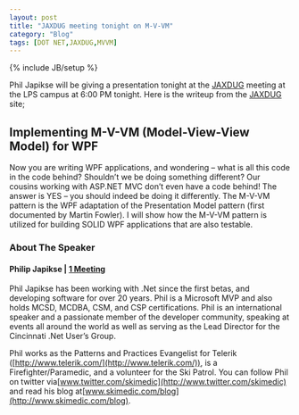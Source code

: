 ```yaml
---
layout: post
title: "JAXDUG meeting tonight on M-V-VM"
category: "Blog"
tags: [DOT NET,JAXDUG,MVVM]
---
```

{% include JB/setup %}

Phil Japikse will be giving a presentation tonight at the [JAXDUG](http://www.jaxdug.com) meeting at the LPS campus at 6:00 PM tonight. Here is the writeup from the [JAXDUG](http://www.jaxdug.com) site;

## Implementing M-V-VM (Model-View-View Model) for WPF

Now you are writing WPF applications, and wondering – what is all this code in the code behind? Shouldn’t we be doing something different? Our cousins working with ASP.NET MVC don’t even have a code behind! The answer is YES – you should indeed be doing it differently. The M-V-VM pattern is the WPF adaptation of the Presentation Model pattern (first documented by Martin Fowler). I will show how the M-V-VM pattern is utilized for building SOLID WPF applications that are also testable.

### About The Speaker

#### **Philip Japikse** | [1 Meeting](http://jaxdug.com/#)

Phil Japikse has been working with .Net since the first betas, and developing software for over 20 years. Phil is a Microsoft MVP and also holds MCSD, MCDBA, CSM, and CSP certifications. Phil is an international speaker and a passionate member of the developer community, speaking at events all around the world as well as serving as the Lead Director for the Cincinnati .Net User’s Group.

Phil works as the Patterns and Practices Evangelist for Telerik ([http://www.telerik.com/](http://www.telerik.com/)), is a Firefighter/Paramedic, and a volunteer for the Ski Patrol. You can follow Phil on twitter via[www.twitter.com/skimedic](http://www.twitter.com/skimedic) and read his blog at[www.skimedic.com/blog](http://www.skimedic.com/blog).

